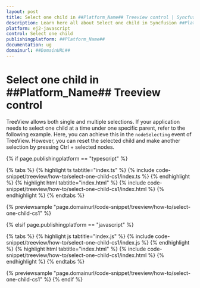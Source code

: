 ```yaml
---
layout: post
title: Select one child in ##Platform_Name## Treeview control | Syncfusion
description: Learn here all about Select one child in Syncfusion ##Platform_Name## Treeview control of Syncfusion Essential JS 2 and more.
platform: ej2-javascript
control: Select one child 
publishingplatform: ##Platform_Name##
documentation: ug
domainurl: ##DomainURL##
---
```


# Select one child in ##Platform_Name## Treeview control

TreeView allows both single and multiple selections. If your application needs to select one child at a time under one specific parent, refer to the following example. Here, you can achieve this in the `nodeSelecting` event of TreeView. However, you can reset the selected child and make another selection by pressing Ctrl + selected nodes.

{% if page.publishingplatform == "typescript" %}

 {% tabs %}
{% highlight ts tabtitle="index.ts" %}
{% include code-snippet/treeview/how-to/select-one-child-cs1/index.ts %}
{% endhighlight %}
{% highlight html tabtitle="index.html" %}
{% include code-snippet/treeview/how-to/select-one-child-cs1/index.html %}
{% endhighlight %}
{% endtabs %}
        
{% previewsample "page.domainurl/code-snippet/treeview/how-to/select-one-child-cs1" %}

{% elsif page.publishingplatform == "javascript" %}

{% tabs %}
{% highlight js tabtitle="index.js" %}
{% include code-snippet/treeview/how-to/select-one-child-cs1/index.js %}
{% endhighlight %}
{% highlight html tabtitle="index.html" %}
{% include code-snippet/treeview/how-to/select-one-child-cs1/index.html %}
{% endhighlight %}
{% endtabs %}

{% previewsample "page.domainurl/code-snippet/treeview/how-to/select-one-child-cs1" %}
{% endif %}
